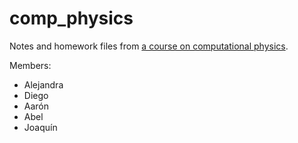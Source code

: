 # comp_physics

Notes and homework files from [a course on computational physics](http://www-personal.umich.edu/~mejn/courses/2014/phys411/index.html#syllabus).

Members:
- Alejandra
- Diego
- Aarón
- Abel
- Joaquín

